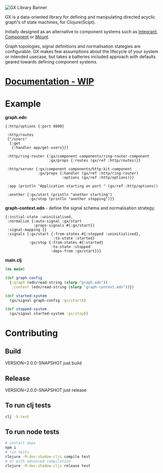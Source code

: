 ![GX Library Banner](/docs/static/img/banner.png)

GX is a data-oriented library for defining and manipulating directed acyclic graph's of state machines, for Clojure(Scipt).

Initially designed as an alternative to component systems such as [Integrant](https://github.com/weavejester/integrant), [Component](https://github.com/stuartsierra/component) or [Mount](https://github.com/tolitius/mount).

Graph topologies, signal definitions and normalisation stategies are configurable. GX makes few assumptions about the lifecycle of your system or intended usecase, but takes a batteries included approach with defaults geared towards defining component systems.

# [Documentation - WIP](https://gx.kepler16.com)

# Example

**graph.edn**
``` edn
{:http/options {:port 8080}

 :http/routes
 ["/users"
  {:get
   {:handler app/get-users}}]

 :http/ring-router {:gx/component components/ring-router-component
                    :gx/props {:routes (gx/ref :http/routes)}}

 :http/server {:gx/component components/http-kit-component
               :gx/props {:handler (gx/ref :http/ring-router)
                          :options (gx/ref :http/options)}}

 :app (println "Application starting on port " (gx/ref :http/options))

 :another {:gx/start (println "another starting")
           :gx/stop (println "another stopping")}}

```

**graph-context.edn** - define the signal schema and normalisation strategy.

``` edn
{:initial-state :uninitialised,
 :normalize {:auto-signal :gx/start
             :props-signals #{:gx/start}}
 :signal-mapping {}
 :signals {:gx/start {:from-states #{:stopped :uninitialised},
                      :to-state :started}
           :gx/stop {:from-states #{:started}
                     :to-state :stopped
                     :deps-from :gx/start}}}
```

**main.clj**

``` clojure
(ns main)

(def graph-config
  {:graph (edn/read-string (slurp "graph.edn"))
   :context (edn/read-string (slurp "graph-context.edn"))})

(def started-system
  (gx/signal graph-config :gx/start))

(def stopped-system
  (gx/signal started-system :gx/stop))
```

# Contributing

## Build
VERSION=2.0.0-SNAPSHOT just build

## Release
VERSION=2.0.0-SNAPSHOT just release

## To run clj tests

```bash
clj -X:test
```

## To run node tests

```bash
# install deps
npm i
# run tests
clojure -M:dev:shadow-cljs compile test
# or with advanced compilation
clojure -M:dev:shadow-cljs release test
```
